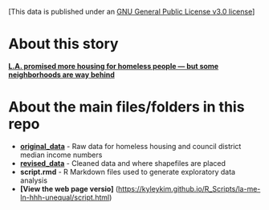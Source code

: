 [This data is published under an [GNU General Public License v3.0 license](https://github.com/datadesk/packages/blob/master/LICENSE)]

# About this story

**[L.A. promised more housing for homeless people — but some neighborhoods are way behind
](https://www.latimes.com/local/lanow/la-me-ln-homeless-housing-hhh-20190320-story.html)**

# About the main files/folders in this repo

* **[original_data](original_data)** - Raw data for homeless housing and council district median income numbers
* **[revised_data](revised_data)** - Cleaned data and where shapefiles are placed
* **script.rmd** - R Markdown files used to generate exploratory data analysis
* **[View the web page versio]** (https://kyleykim.github.io/R_Scripts/la-me-ln-hhh-unequal/script.html)

